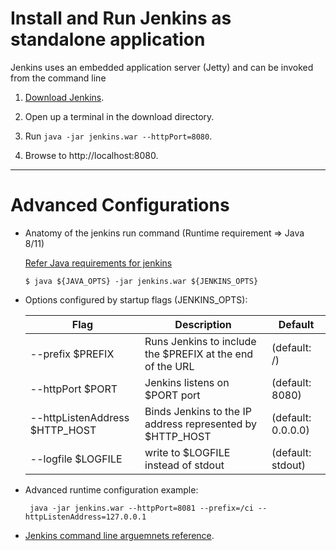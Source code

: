 # Install and Run Jenkins as standalone application

 Jenkins uses an embedded application server (Jetty) and can be invoked from the command line

1. [Download Jenkins](https://www.jenkins.io/download/).

2. Open up a terminal in the download directory.

3. Run `java -jar jenkins.war --httpPort=8080`.

4. Browse to http://localhost:8080.

----

# Advanced Configurations 

* Anatomy of the jenkins run command (Runtime requirement => Java 8/11) 
 
   [Refer Java requirements for jenkins](https://www.jenkins.io/doc/administration/requirements/java/)

  ```
  $ java ${JAVA_OPTS} -jar jenkins.war ${JENKINS_OPTS}
  ```


* Options configured by startup flags (JENKINS_OPTS):


   |  Flag | Description | Default
   |---|---| --- |
   |  --prefix $PREFIX | Runs Jenkins to include the $PREFIX at the end of the URL  | (default: /) |
   | --httpPort $PORT  |  Jenkins listens on $PORT port  | (default: 8080) |
   | --httpListenAddress $HTTP_HOST | Binds Jenkins to the IP address represented by $HTTP_HOST |  (default: 0.0.0.0) |
   | --logfile $LOGFILE  |  write to $LOGFILE instead of stdout |  (default: stdout) 


* Advanced runtime configuration example:

  ```
   java -jar jenkins.war --httpPort=8081 --prefix=/ci --httpListenAddress=127.0.0.1
  ```

* [Jenkins command line arguemnets reference](https://www.jenkins.io/doc/book/installing/initial-settings/#networking-parameters).

